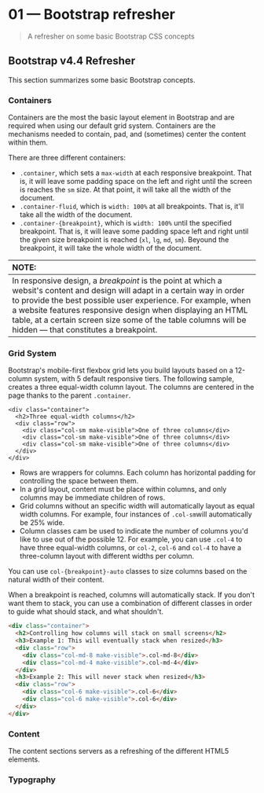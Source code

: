 # 01 &mdash; Bootstrap refresher
> A refresher on some basic Bootstrap CSS concepts

## Bootstrap v4.4 Refresher

This section summarizes some basic Bootstrap concepts.

### Containers

Containers are the most the basic layout element in Bootstrap and are required when using our default grid system. Containers are the mechanisms needed to contain, pad, and (sometimes) center the content within them.

There are three different containers:
+ `.container`, which sets a `max-width` at each responsive breakpoint. That is, it will leave some padding space on the left and right until the screen is reaches the `sm` size. At that point, it will take all the width of the document.
+ `.container-fluid`, which is `width: 100%` at all breakpoints. That is, it'll take all the width of the document.
+ `.container-{breakpoint}`, which is `width: 100%` until the specified breakpoint. That is, it will leave some padding space left and right until the given size breakpoint is reached (`xl`, `lg`, `md`, `sm`). Beyound the breakpoint, it will take the whole width of the document.

| NOTE: |
| :---- |
| In responsive design, a *breakpoint* is the point at which a websit's content and design will adapt in a certain way in order to provide the best possible user experience. For example, when a website features responsive design when displaying an HTML table, at a certain screen size some of the table columns will be hidden &mdash; that constitutes a breakpoint. |

### Grid System

Bootstrap's mobile-first flexbox grid lets you build layouts based on a 12-column system, with 5 default responsive tiers.
The following sample, creates a three equal-width column layout. The columns are centered in the page thanks to the parent `.container`.

```hmtl
<div class="container">
  <h2>Three equal-width columns</h2>
  <div class="row">
    <div class="col-sm make-visible">One of three columns</div>
    <div class="col-sm make-visible">One of three columns</div>
    <div class="col-sm make-visible">One of three columns</div>
  </div>
</div>
```

+ Rows are wrappers for columns. Each column has horizontal padding for controlling the space between them.
+ In a grid layout, content must be place within columns, and only columns may be immediate children of rows.
+ Grid columns without an specific width will automatically layout as equal width columns. For example, four instances of `.col-sm`will automatically be 25% wide.
+ Column classes cam be used to indicate the number of columns you'd like to use out of the possible 12. For example, you can use `.col-4` to have three equal-width columns, or `col-2`, `col-6` and `col-4` to have a three-column layout with different widths per column.

You can use `col-{breakpoint}-auto` classes to size columns based on the natural width of their content.

When a breakpoint is reached, columns will automatically stack. If you don't want them to stack, you can use a combination of different classes in order to guide what should stack, and what shouldn't.

```html
<div class="container">
  <h2>Controlling how columns will stack on small screens</h2>
  <h3>Example 1: This will eventually stack when resized</h3>
  <div class="row">
    <div class="col-md-8 make-visible">.col-md-8</div>
    <div class="col-md-4 make-visible">.col-md-4</div>
  </div>
  <h3>Example 2: This will never stack when resized</h3>
  <div class="row">
    <div class="col-6 make-visible">.col-6</div>
    <div class="col-6 make-visible">.col-6</div>
  </div>
</div>
```

### Content

The content sections servers as a refreshing of the different HTML5 elements.

### Typography

